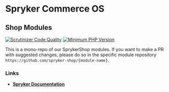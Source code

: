 # Spryker Commerce OS

## Shop Modules

[![Scrutinizer Code Quality](https://scrutinizer-ci.com/g/spryker/spryker-shop-core/badges/quality-score.png?b=master)](https://scrutinizer-ci.com/g/spryker/spryker-shop-core/?branch=master)
[![Minimum PHP Version](https://img.shields.io/badge/php-%3E%3D%208.0-8892BF.svg)](https://php.net/)

This is a mono-repo of our SprykerShop modules.
If you want to make a PR with suggested changes, please do so in the specific module repository
`https://github.com/spryker-shop/{module-name}`.

### Links
- **[Spryker Documentation](https://docs.spryker.com/)**
